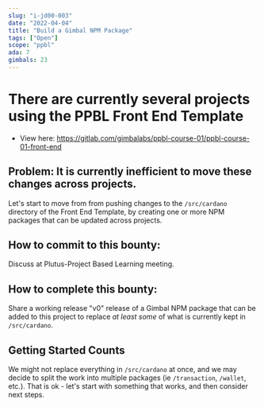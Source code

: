 ```yaml
---
slug: "i-jd00-003"
date: "2022-04-04"
title: "Build a Gimbal NPM Package"
tags: ["Open"]
scope: "ppbl"
ada: 7
gimbals: 23
---
```


# There are currently several projects using the PPBL Front End Template

- View here: https://gitlab.com/gimbalabs/ppbl-course-01/ppbl-course-01-front-end

## Problem: It is currently inefficient to move these changes across projects.

Let's start to move from from pushing changes to the `/src/cardano` directory of the Front End Template, by creating one or more NPM packages that can be updated across projects.

## How to commit to this bounty:

Discuss at Plutus-Project Based Learning meeting.

## How to complete this bounty:

Share a working release "v0" release of a Gimbal NPM package that can be added to this project to replace *at least some* of what is currently kept in `/src/cardano`.

## Getting Started Counts

We might not replace everything in `/src/cardano` at once, and we may decide to split the work into multiple packages (ie `/transaction`, `/wallet`, etc.). That is ok - let's start with something that works, and then consider next steps.